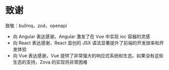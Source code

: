 # 致谢

致敬：bullmq，zod，openapi
- 向 Angular 表达感谢，Angular 激发了在 Vue 中实现 ioc 容器的灵感
- 向 React 表达感谢，React 首创的 JSX 语法显著提升了前端的开发效率和开发体验
- 向 Vue 表达感谢，Vue 提供了非常强大的响应式系统和生态。如果没有这些生态的支持，Zova 的实现将非常困难
